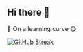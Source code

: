 



## Hi there 👋




<!--
**sainudheenp/sainudheenp** is a ✨ _special_ ✨ repository because its `README.md` (this file) appears on your GitHub profile.

[![An image of @sainudheenp3's Holopin badges, which is a link to view their full Holopin profile](https://holopin.me/sainudheenp3)](https://holopin.io/@sainudheenp3)


Here are some ideas to get you started:

- 🔭 I’m currently working on ...
- 🌱 I’m currently learning ...
- 👯 I’m looking to collaborate on ...
- 🤔 I’m looking for help with ...
- 💬 Ask me about ...
- 📫 How to reach me: ...
- 😄 Pronouns: ...
- ⚡ Fun fact: ...

<img src="https://raw.githubusercontent.com/sainudheenp/sainudheenp/output/snake.svg" alt="Snake animation" />

-->
🌱 On a learning curve 😋

[![GitHub Streak](https://streak-stats.demolab.com/?user=sainudheenp&theme=dark)](https://git.io/streak-stats)

